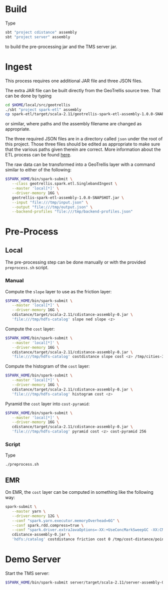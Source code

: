 # Build #

Type
```bash
sbt "project cdistance" assembly
sbt "project server" assembly
```
to build the pre-processing jar and the TMS server jar.

# Ingest #

This process requires one additional JAR file and three JSON files.

The extra JAR file can be built directly from the GeoTrellis source tree.
That can be done by typing
```bash
cd $HOME/local/src/geotrellis
./sbt "project spark-etl" assembly
cp spark-etl/target/scala-2.11/geotrellis-spark-etl-assembly-1.0.0-SNAPSHOT.jar /tmp
```
or similar, where paths and the assembly filename are changed as appropriate.

The three required JSON files are in a directory called `json` under the root of this project.
Those three files should be edited as appropriate to make sure that the various paths given therein are correct.
More information about the ETL process can be found [here](https://github.com/geotrellis/geotrellis/blob/master/docs/spark-etl/spark-etl-run-examples.md).

The raw data can be transformed into a GeoTrellis layer with a command similar to either of the following:
```bash
$SPARK_HOME/bin/spark-submit \
   --class geotrellis.spark.etl.SinglebandIngest \
   --master 'local[*]' \
   --driver-memory 16G \
   geotrellis-spark-etl-assembly-1.0.0-SNAPSHOT.jar \
   --input "file:///tmp/input.json" \
   --output "file:///tmp/output.json" \
   --backend-profiles "file:///tmp/backend-profiles.json"
```

# Pre-Process #

## Local ##

The pre-processing step can be done manually or with the provided `preprocess.sh` script.

### Manual ###

Compute the `slope` layer to use as the friction layer:
```bash
$SPARK_HOME/bin/spark-submit \
   --master 'local[*]' \
   --driver-memory 16G \
   cdistance/target/scala-2.11/cdistance-assembly-0.jar \
   'file:///tmp/hdfs-catalog' slope ned slope <z>
```

Compute the `cost` layer:
```bash
$SPARK_HOME/bin/spark-submit \
   --master 'local[*]' \
   --driver-memory 16G \
   cdistance/target/scala-2.11/cdistance-assembly-0.jar \
   'file:///tmp/hdfs-catalog' costdistance slope cost <z> /tmp/cities-3857/cities-3857.shp 20000
```

Compute the histogram of the `cost` layer:
```bash
$SPARK_HOME/bin/spark-submit \
   --master 'local[*]' \
   --driver-memory 16G \
   cdistance/target/scala-2.11/cdistance-assembly-0.jar \
   'file:///tmp/hdfs-catalog' histogram cost <z>
```

Pyramid the `cost` layer into `cost-pyramid`:
```bash
$SPARK_HOME/bin/spark-submit \
   --master 'local[*]' \
   --driver-memory 16G \
   cdistance/target/scala-2.11/cdistance-assembly-0.jar \
   'file:///tmp/hdfs-catalog' pyramid cost <z> cost-pyramid 256
```

### Script ###

Type
```bash
./preprocess.sh
```

## EMR ##

On EMR, the `cost` layer can be computed in something like the following way:
```bash
spark-submit \
   --master yarn \
   --driver-memory 12G \
   --conf "spark.yarn.executor.memoryOverhead=6G" \
   --conf spark.rdd.compress=true \
   --conf "spark.driver.extraJavaOptions=-XX:+UseConcMarkSweepGC -XX:CMSInitiatingOccupancyFraction=70 -XX:MaxHeapFreeRatio=70 -XX:+CMSClassUnloadingEnabled -XX:OnOutOfMemoryError='kill -9 %p' -Dlog4j.configuration=file:///home/hadoop/log4j.properties" \
   cdistance-assembly-0.jar \
   'hdfs:/catalog' costdistance friction cost 0 /tmp/cost-distance/points/points.shp 200000
```

# Demo Server #

Start the TMS server:
```bash
$SPARK_HOME/bin/spark-submit server/target/scala-2.11/server-assembly-0.jar
```
